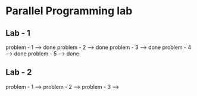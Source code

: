 Parallel Programming lab
========================

Lab - 1
-------------

problem - 1  --> done
problem - 2  --> done
problem - 3  --> done
problem - 4  --> done
problem - 5  --> done

Lab - 2
-------------
problem - 1  -->
problem - 2  -->
problem - 3  --> 
